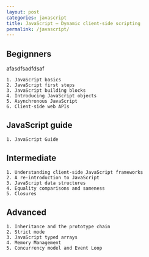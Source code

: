 ```yaml
---
layout: post
categories: javascript
title: JavaScript — Dynamic client-side scripting
permalink: /javascript/
---
```


## Begignners
afasdfsadfdsaf

    1. JavaScript basics
    2. JavaScript first steps
    3. JavaScript building blocks
    4. Introducing JavaScript objects
    5. Asynchronous JavaScript
    6. Client-side web APIs
## JavaScript guide
    1. JavaScript Guide
## Intermediate
    1. Understanding client-side JavaScript frameworks
    2. A re-introduction to JavaScript
    3. JavaScript data structures
    4. Equality comparisons and sameness
    5. Closures
## Advanced
    1. Inheritance and the prototype chain
    2. Strict mode
    3. JavaScript typed arrays
    4. Memory Management
    5. Concurrency model and Event Loop
